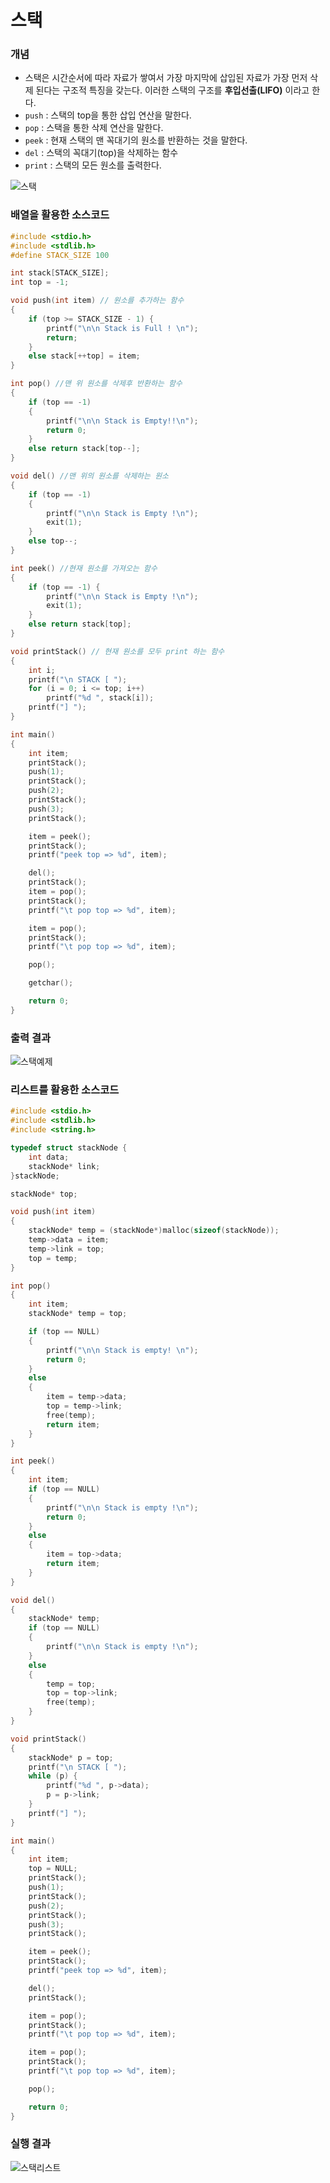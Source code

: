 # 스택

### 개념

- 스택은 시간순서에 따라 자료가 쌓여서 가장 마지막에 삽입된 자료가 가장 먼저 삭제 된다는 구조적 특징을 갖는다. 이러한 스택의 구조를 **후입선출(LIFO)** 이라고 한다.
- `push` : 스택의 top을 통한 삽입 연산을 말한다.
- `pop` : 스택을 통한 삭제 연산을 말한다. 
- `peek` : 현재 스택의 맨 꼭대기의 원소를 반환하는 것을 말한다.
- `del` : 스택의 꼭대기(top)을 삭제하는 함수
- `print` : 스택의 모든 원소를 출력한다.

![스택](https://upload.wikimedia.org/wikipedia/commons/thumb/2/29/Data_stack.svg/450px-Data_stack.svg.png)

### 배열을 활용한 소스코드

```c
#include <stdio.h>
#include <stdlib.h>
#define STACK_SIZE 100

int stack[STACK_SIZE];
int top = -1;

void push(int item) // 원소를 추가하는 함수
{
	if (top >= STACK_SIZE - 1) {
		printf("\n\n Stack is Full ! \n");
		return;
	}
	else stack[++top] = item;
}

int pop() //맨 위 원소를 삭제후 반환하는 함수
{
	if (top == -1)
	{
		printf("\n\n Stack is Empty!!\n");
		return 0;
	}
	else return stack[top--];
}

void del() //맨 위의 원소를 삭제하는 원소
{
	if (top == -1)
	{
		printf("\n\n Stack is Empty !\n");
		exit(1);
	}
	else top--;
}

int peek() //현재 원소를 가져오는 함수
{
	if (top == -1) {
		printf("\n\n Stack is Empty !\n");
		exit(1);
	}
	else return stack[top];
}

void printStack() // 현재 원소를 모두 print 하는 함수
{
	int i;
	printf("\n STACK [ ");
	for (i = 0; i <= top; i++)
		printf("%d ", stack[i]);
	printf("] ");
}

int main()
{
	int item;
	printStack();
	push(1);
	printStack();
	push(2);
	printStack();
	push(3);
	printStack();

	item = peek();
	printStack();
	printf("peek top => %d", item);

	del();
	printStack();
	item = pop();
	printStack();
	printf("\t pop top => %d", item);

	item = pop();
	printStack();
	printf("\t pop top => %d", item);

	pop();

	getchar();

	return 0;
}
```

### 출력 결과

![스택예제](./img/stack_array.png)  

### 리스트를 활용한 소스코드

```c
#include <stdio.h>
#include <stdlib.h>
#include <string.h>

typedef struct stackNode {
	int data;
	stackNode* link;
}stackNode;

stackNode* top;

void push(int item)
{
	stackNode* temp = (stackNode*)malloc(sizeof(stackNode));
	temp->data = item;
	temp->link = top;
	top = temp;
}

int pop()
{
	int item;
	stackNode* temp = top;

	if (top == NULL)
	{
		printf("\n\n Stack is empty! \n");
		return 0;
	}
	else
	{
		item = temp->data;
		top = temp->link;
		free(temp);
		return item;
	}
}

int peek()
{
	int item;
	if (top == NULL)
	{
		printf("\n\n Stack is empty !\n");
		return 0;
	}
	else
	{
		item = top->data;
		return item;
	}
}

void del()
{
	stackNode* temp;
	if (top == NULL)
	{
		printf("\n\n Stack is empty !\n");
	}
	else
	{
		temp = top;
		top = top->link;
		free(temp);
	}
}

void printStack()
{
	stackNode* p = top;
	printf("\n STACK [ ");
	while (p) {
		printf("%d ", p->data);
		p = p->link;
	}
	printf("] ");
}

int main()
{
	int item;
	top = NULL;
	printStack();
	push(1);
	printStack();
	push(2);
	printStack();
	push(3);
	printStack();

	item = peek();
	printStack();
	printf("peek top => %d", item);

	del();
	printStack();

	item = pop();
	printStack();
	printf("\t pop top => %d", item);

	item = pop();
	printStack();
	printf("\t pop top => %d", item);

	pop();

	return 0;
}
```

### 실행 결과

![스택리스트](./img/stack_list.png)